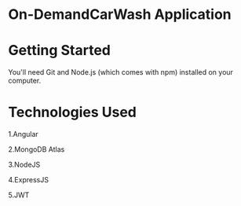 # On-DemandCarWash Application


# Getting Started
You'll need Git and Node.js (which comes with npm) installed on your computer.

# Technologies Used
 1.Angular
 
 
 2.MongoDB Atlas
 
 
 3.NodeJS
 
 
 4.ExpressJS
 
 
 5.JWT


